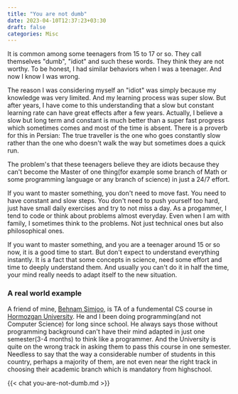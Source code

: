 ```yaml
---
title: "You are not dumb"
date: 2023-04-10T12:37:23+03:30
draft: false
categories: Misc
---
```


It is common among some teenagers from 15 to 17 or so. They call themselves "dumb", "idiot" and such these words. They think they are not worthy. To be honest, I had similar behaviors when I was a teenager. And now I know I was wrong.

The reason I was considering myself an "idiot" was simply because my knowledge was very limited. And my learning process was super slow. But after years, I have come to this understanding that a slow but constant learning rate can have great effects after a few years. Actually, I believe a slow but long term and constant is much better than a super fast progress which sometimes comes and most of the time is absent. There is a proverb for this in Persian: The true traveller is the one who goes constantly slow rather than the one who doesn't walk the way but sometimes does a quick run.

The problem's that these teenagers believe they are idiots because they can't become the Master of one thing(for example some branch of Math or some programming language or any branch of science) in just a 24/7 effort.

If you want to master something, you don't need to move fast. You need to have constant and slow steps. You don't need to push yourself too hard, just have small daily exercises and try to not miss a day. As a progammer, I tend to code or think about problems almost everyday. Even when I am with family, I sometimes think to the problems. Not just technical ones but also philosophical ones.

If you want to master something, and you are a teenager around 15 or so now, it is a good time to start. But don't expect to understand everything instantly. It is a fact that some concepts in science, need some effort and time to deeply understand them. And usually you can't do it in half the time, your mind really needs to adapt itself to the new situation.

### A real world example

A friend of mine, [Behnam Simjoo](https://github.com/b-simjoo), is TA of a fundemental CS course in [Hormozgan University](https://hormozgan.ac.ir). He and I been doing programming(and not Computer Science) for long since school. He always says those without programming background can't have their mind adapted in just one semester(3-4 months) to think like a programmer. And the University is quite on the wrong track in asking them to pass this course in one semester. Needless to say that the way a considerable number of students in this country, perhaps a majority of them, are not even near the right track in choosing their academic branch which is mandatory from highschool.

{{< chat you-are-not-dumb.md >}}
